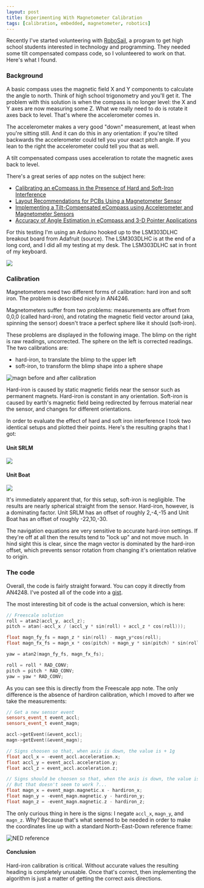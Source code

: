 ```yaml
---
layout: post
title: Experimenting With Magnetometer Calibration
tags: [calibration, embedded, magnetometer, robotics]
---
```


Recently I've started volunteering with [RoboSail](http://www.robosail.org/), a program to get high school students interested in technology and programming. They needed some tilt compensated compass code, so I volunteered to work on that. Here's what I found.

<!--endexcerpt-->

### Background

A basic compass uses the magnetic field X and Y components to calculate the angle to north. Think of high school trigonometry and you'll get it. The problem with this solution is when the compass is no longer level: the X and Y axes are now measuring some Z. What we really need to do is rotate it axes back to level. That's where the accelerometer comes in.

The accelerometer makes a very good "down" measurement, at least when you're sitting still. And it can do this in any orientation: if you're tilted backwards the accelerometer could tell you your exact pitch angle. If you lean to the right the accelerometer could tell you that as well.

A tilt compensated compass uses acceleration to rotate the magnetic axes back to level.

There's a great series of app notes on the subject here:

* [Calibrating an eCompass in the Presence of Hard and Soft-Iron Interference](http://www.freescale.com/files/sensors/doc/app_note/AN4246.pdf)
* [Layout Recommendations for PCBs Using a Magnetometer Sensor](http://www.freescale.com/files/sensors/doc/app_note/AN4247.pdf)
* [Implementing a Tilt-Compensated eCompass using Accelerometer and Magnetometer Sensors](http://www.freescale.com/files/sensors/doc/app_note/AN4248.pdf)
* [Accuracy of Angle Estimation in eCompass and 3-D Pointer Applications](http://www.freescale.com/files/sensors/doc/app_note/AN4249.pdf)

For this testing I'm using an Arduino hooked up to the LSM303DLHC breakout board from Adafruit (source). The LSM303DLHC is at the end of a long cord, and I did all my testing at my desk. The LSM303DLHC sat in front of my keyboard.

![](/public/images/2014/09/16/arduino_hardware.jpg)

### Calibration

Magnetometers need two different forms of calibration: hard iron and soft iron. The problem is described nicely in AN4246.

Magnetometers suffer from two problems: measurements are offset from 0,0,0 (called hard-iron), and rotating the magnetic field vector around (aka, spinning the sensor) doesn't trace a perfect sphere like it should (soft-iron).

These problems are displayed in the following image. The blimp on the right is raw readings, uncorrected. The sphere on the left is corrected readings. The two calibrations are:

* hard-iron, to translate the blimp to the upper left
* soft-iron, to transform the blimp shape into a sphere shape

![magn before and after calibration](/public/images/2014/09/16/magn_calibration.png "(image from page 11 of AN4246)")


Hard-iron is caused by static magnetic fields near the sensor such as permanent magnets. Hard-iron is constant in any orientation. Soft-iron is caused by earth's magnetic field being redirected by ferrous material near the sensor, and changes for different orientations.

In order to evaluate the effect of hard and soft iron interference I took two identical setups and plotted their points. Here's the resulting graphs that I got:

#### Unit SRLM

![](/public/images/2014/09/16/magn_srlm_unit.png)

#### Unit Boat

![](/public/images/2014/09/16/magn_boat_unit.png)

It's immediately apparent that, for this setup, soft-iron is negligible. The results are nearly spherical straight from the sensor. Hard-iron, however, is a dominating factor. Unit SRLM has an offset of roughly 2,-4,-15 and Unit Boat has an offset of roughly -22,10,-30.

The navigation equations are very sensitive to accurate hard-iron settings. If they're off at all then the results tend to "lock up" and not move much. In hind sight this is clear, since the magn vector is dominated by the hard-iron offset, which prevents sensor rotation from changing it's orientation relative to origin.

### The code

Overall, the code is fairly straight forward. You can copy it directly from AN4248. I've posted all of the code into a [gist](https://gist.github.com/srlm-io/fafee8feed8bd5661266).

The most interesting bit of code is the actual conversion, which is here:

```c++
// Freescale solution
roll = atan2(accl_y, accl_z);
pitch = atan(-accl_x / (accl_y * sin(roll) + accl_z * cos(roll)));

float magn_fy_fs = magn_z * sin(roll) - magn_y*cos(roll);
float magn_fx_fs = magn_x * cos(pitch) + magn_y * sin(pitch) * sin(roll) + magn_z * sin(pitch) * cos(roll);

yaw = atan2(magn_fy_fs, magn_fx_fs);

roll = roll * RAD_CONV;
pitch = pitch * RAD_CONV;
yaw = yaw * RAD_CONV;
```

As you can see this is directly from the Freescale app note. The only difference is the absence of hardiron calibration, which I moved to after we take the measurements:

```c++
// Get a new sensor event
sensors_event_t event_accl;
sensors_event_t event_magn;

accl->getEvent(&event_accl);
magn->getEvent(&event_magn);

// Signs choosen so that, when axis is down, the value is + 1g
float accl_x = -event_accl.acceleration.x;
float accl_y = event_accl.acceleration.y;
float accl_z = event_accl.acceleration.z;

// Signs should be choosen so that, when the axis is down, the value is + positive.
// But that doesn't seem to work ?...
float magn_x = event_magn.magnetic.x - hardiron_x;
float magn_y = -event_magn.magnetic.y - hardiron_y;
float magn_z = -event_magn.magnetic.z - hardiron_z;
```

The only curious thing in here is the signs: I negate `accl_x`, `magn_y`, and `magn_z`. Why? Because that's what seemed to be needed in order to make the coordinates line up with a standard North-East-Down reference frame:

![NED reference](http://www.chrobotics.com/wp-content/uploads/2012/11/Inertial-Frame.png)

#### Conclusion

Hard-iron calibration is critical. Without accurate values the resulting heading is completely unusable. Once that's correct, then implementing the algorithm is just a matter of getting the correct axis directions.
